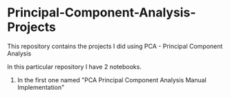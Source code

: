 # Principal-Component-Analysis-Projects

This repository contains the projects I did using PCA - Principal Component Analysis

In this particular repository I have 2 notebooks.
1. In the first one named "PCA Principal Component Analysis Manual Implementation"
